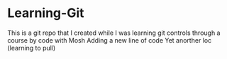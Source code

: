 # Learning-Git
This is a git repo that I created while I was learning git controls through a course by code with Mosh
Adding a new line of code
Yet anorther loc (learning to pull)
